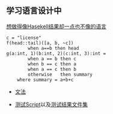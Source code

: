 ## 学习语言设计中

[想做得像Hasekell结果却一点也不像的语言](https://github.com/thautwarm/lang.red/tree/master/haskell-like)
```
c = "license"
f(head::tail)([a, b, ~c])
        when a==b then head
g(a:int, 1)(b:int, 2)(c:int, 3):int = 
        when a == b then c
        when b == c then a
        when a == c then b
        otherwise   then summary
    where summary = a+b+c
```

- [文法](https://github.com/thautwarm/lang.red/blob/master/haskell-like/grammar)

- [测试Script](https://github.com/thautwarm/lang.red/blob/master/haskell-like/test.hs)以及[测试结果文件集](https://github.com/thautwarm/lang.red/tree/master/haskell-like/tested)


